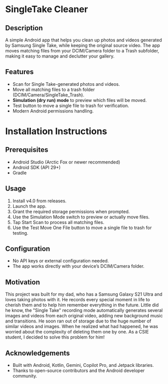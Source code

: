 # SingleTake Cleaner

## Description

A simple Android app that helps you clean up photos and videos generated by Samsung Single Take, while keeping the original source video. The app moves matching files from your DCIM/Camera folder to a Trash subfolder, making it easy to manage and declutter your gallery.


## Features

- Scan for Single Take-generated photos and videos.
- Move all matching files to a trash folder (DCIM/Camera/SingleTake_Trash).
- **Simulation (dry run) mode** to preview which files will be moved.
- Test button to move a single file to trash for verification.
- Modern Android permissions handling.

# Installation Instructions

## Prerequisites

- Android Studio (Arctic Fox or newer recommended)
- Android SDK (API 29+)
- Gradle

## Usage

1. Install v4.0 from releases.
2. Launch the app.
3. Grant the required storage permissions when prompted.
4. Use the Simulation Mode switch to preview or actually move files.
5. Tap Start Scan to process all matching files.
6. Use the Test Move One File button to move a single file to trash for testing.

## Configuration

- No API keys or external configuration needed.
- The app works directly with your device’s DCIM/Camera folder.

## Motivation

  This project was built for my dad, who has a Samsung Galaxy S21 Ultra and loves taking photos with it. He records every special moment in life to cherish them and to help him remember everything in the future. Little did he know, the "Single Take" recording mode automatically generates several images and videos from each original video, adding new background music and transitions. He soon ran out of storage due to the huge number of similar videos and images. When he realized what had happened, he was worried about the complexity of deleting them one by one. As a CSIE student, I decided to solve this problem for him!

## Acknowledgements

- Built with Android, Kotlin, Gemini, Copilot Pro, and Jetpack libraries.
- Thanks to open-source contributors and the Android developer community.











